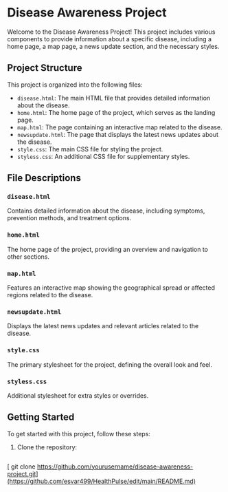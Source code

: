 # Disease Awareness Project

Welcome to the Disease Awareness Project! This project includes various components to provide information about a specific disease, including a home page, a map page, a news update section, and the necessary styles.

## Project Structure

This project is organized into the following files:

- `disease.html`: The main HTML file that provides detailed information about the disease.
- `home.html`: The home page of the project, which serves as the landing page.
- `map.html`: The page containing an interactive map related to the disease.
- `newsupdate.html`: The page that displays the latest news updates about the disease.
- `style.css`: The main CSS file for styling the project.
- `styless.css`: An additional CSS file for supplementary styles.

## File Descriptions

### `disease.html`
Contains detailed information about the disease, including symptoms, prevention methods, and treatment options.

### `home.html`
The home page of the project, providing an overview and navigation to other sections.

### `map.html`
Features an interactive map showing the geographical spread or affected regions related to the disease.

### `newsupdate.html`
Displays the latest news updates and relevant articles related to the disease.

### `style.css`
The primary stylesheet for the project, defining the overall look and feel.

### `styless.css`
Additional stylesheet for extra styles or overrides.

## Getting Started

To get started with this project, follow these steps:

1. Clone the repository:
   ```bash
  [ git clone https://github.com/yourusername/disease-awareness-project.git](https://github.com/esvar499/HealthPulse/edit/main/README.md)
